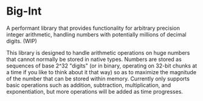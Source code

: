 # Big-Int
A performant library that provides functionality for arbitrary precision integer arithmetic, handling numbers with potentially millions of decimal digits. (WIP)

This library is designed to handle arithmetic operations on huge numbers that cannot normally be stored in native types. Numbers are stored as sequences of base 2^32 "digits" (or in binary, operating on 32-bit chunks at a time if you like to think about it that way) so as to maximize the magnitude of the number that can be stored within memory. Currently only supports basic operations such as addition, subtraction, multiplication, and exponentiation, but more operations will be added as time progresses.
